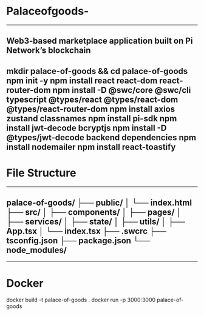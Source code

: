# Palaceofgoods-

---
Web3-based marketplace application built on Pi Network’s blockchain 
---

mkdir palace-of-goods && cd palace-of-goods
npm init -y
npm install react react-dom react-router-dom
npm install -D @swc/core @swc/cli typescript @types/react @types/react-dom @types/react-router-dom
npm install axios zustand classnames
npm install pi-sdk
npm install jwt-decode bcryptjs
npm install -D @types/jwt-decode
backend dependencies 
npm install nodemailer
npm install react-toastify
---
# File Structure #
---
palace-of-goods/
├── public/
│   └── index.html
├── src/
│   ├── components/
│   ├── pages/
│   ├── services/
│   ├── state/
│   ├── utils/
│   ├── App.tsx
│   └── index.tsx
├── .swcrc
├── tsconfig.json
├── package.json
└── node_modules/
---

---
# Docker #
docker build -t palace-of-goods .
docker run -p 3000:3000 palace-of-goods

